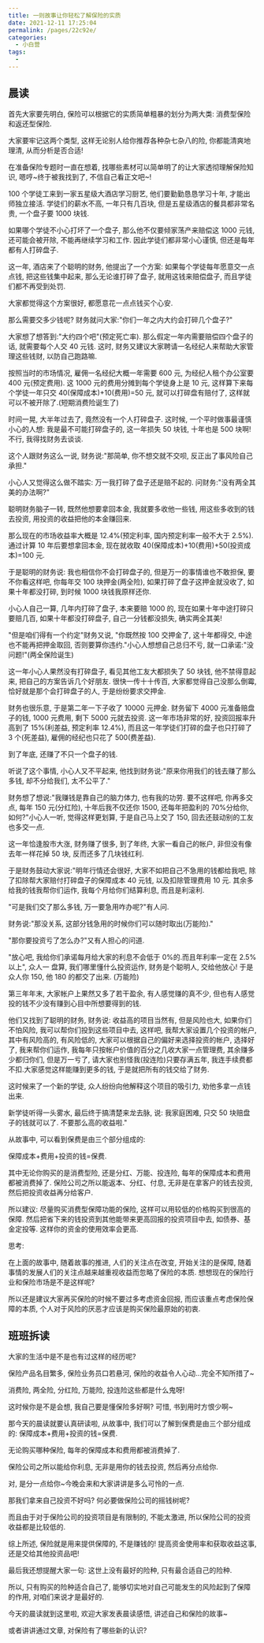 ```yaml
---
title: 一则故事让你轻松了解保险的实质
date: 2021-12-11 17:25:04
permalink: /pages/22c92e/
categories:
  - 小白营
tags:
  -
---
```


## 晨读

⾸先⼤家要先明⽩, 保险可以根据它的实质简单粗暴的划分为两⼤类: 消费型保险和返还型保险.

⼤家要牢记这两个类型, 这样⽆论别⼈给你推荐各种杂七杂⼋的险, 你都能清爽地理清, 从⽽分析是否合适!

在准备保险专题时⼀直在想着, 找哪些素材可以简单明了的让⼤家透彻理解保险知识, 嗯哼~终于被我找到了, 不信⾃⼰看正⽂吧~!

100 个学徒⼯来到⼀家五星级⼤酒店学习厨艺, 他们要勤勤恳恳学习⼗年, 才能出师独⽴接活. 学徒们的薪⽔不⾼, ⼀年只有⼏百块, 但是五星级酒店的餐具都⾮常名贵, ⼀个盘⼦要 1000 块钱.

如果哪个学徒不⼩⼼打坏了⼀个盘⼦, 那么他不仅要倾家荡产来赔偿这 1000 元钱, 还可能会被开除, 不能再继续学习和⼯作. 因此学徒们都⾮常⼩⼼谨慎, 但还是每年都有⼈打碎盘⼦.

这⼀年, 酒店来了个聪明的财务, 他提出了⼀个⽅案: 如果每个学徒每年愿意交⼀点点钱, 把这些钱集中起来, 那么⽆论谁打碎了盘⼦, 就⽤这钱来赔偿盘⼦, ⽽且学徒们都不再受到处罚.

⼤家都觉得这个⽅案很好, 都愿意花⼀点点钱买个⼼安.

那么需要交多少钱呢? 财务就问⼤家:"你们⼀年之内⼤约会打碎⼏个盘⼦?"

⼤家想了想答到:"⼤约四个吧"(预定死亡率). 那么假定⼀年内需要赔偿四个盘⼦的话, 就需要每个⼈交 40 元钱. 这时, 财务⼜建议⼤家聘请⼀名经纪⼈来帮助⼤家管理这些钱财, 以防⾃⼰跑路嘛.

按照当时的市场情况, 雇佣⼀名经纪⼤概⼀年需要 600 元, 为经纪⼈租个办公室要 400 元(预定费⽤). 这 1000 元的费⽤分摊到每个学徒身上是 10 元, 这样算下来每个学徒⼀年只交 40(保障成本)+10(费⽤)=50 元, 就可以打碎盘有赔付了, 这样就可以不被开除了.(短期消费险诞⽣了)

时间⼀晃, ⼤半年过去了, 竟然没有⼀个⼈打碎盘⼦. 这时候, ⼀个平时做事最谨慎⼩⼼的⼈想: 我是最不可能打碎盘⼦的, 这⼀年损失 50 块钱, ⼗年也是 500 块啊! 不⾏, 我得找财务去谈谈.

这个⼈跟财务这么⼀说, 财务说:"那简单, 你不想交就不交呗, 反正出了事⻛险⾃⼰承担."

⼩⼼⼈⼜觉得这么做不踏实: 万⼀我打碎了盘⼦还是赔不起的. 问财务:"没有两全其美的办法啊?"

聪明财务脑⼦⼀转, 既然他想要拿回本⾦, 我就要多收他⼀些钱, ⽤这些多收到的钱去投资, ⽤投资的收益把他的本⾦赚回来.

那么现在的市场收益率⼤概是 12.4%(预定利率, 国内预定利率⼀般不⼤于 2.5%). 通过计算 10 年后要想拿回本⾦, 现在就收取 40(保障成本)+10(费⽤)+50(投资成本)=100 元.

于是聪明的财务说: 我也相信你不会打碎盘⼦的, 但是万⼀的事情谁也不敢担保, 要不你看这样吧, 你每年交 100 块押⾦(两全险), 如果打碎了盘⼦这押⾦就没收了, 如果⼗年都没打碎, 到时候 1000 块钱我原样还你.

⼩⼼⼈⾃⼰⼀算, ⼏年内打碎了盘⼦, 本来要赔 1000 的, 现在如果⼗年中途打碎只要赔⼏百, 如果⼗年都没打碎盘⼦, ⾃⼰⼀分钱都没损失, 确实两全其美!

"但是咱们得有⼀个约定"财务⼜说, "你既然按 100 交押⾦了, 这⼗年都得交, 中途也不能再把押⾦取回, 否则要算你违约."⼩⼼⼈想想⾃⼰总归不亏, 就⼀⼝承诺:"没问题!"(两全保险诞⽣)

这⼀年⼩⼼⼈果然没有打碎盘⼦, 看⻅其他⼯友⼤都损失了 50 块钱, 他不禁得意起来, 把⾃⼰的⽅案告诉⼏个好朋友. 很快⼀传⼗⼗传百, ⼤家都觉得⾃⼰没那么倒霉, 恰好就是那个会打碎盘⼦的⼈, 于是纷纷要求交押⾦.

财务也很乐意, 于是第⼆年⼀下⼦收了 10000 元押⾦. 财务留下 4000 元准备赔盘⼦的钱, 1000 元费⽤, 剩下 5000 元就去投资. 这⼀年市场⾮常的好, 投资回报率升⾼到了 15%(利差益, 预定利率 12.4%), ⽽且这⼀年学徒们打碎的盘⼦也只打碎了 3 个(死差益), 雇佣的经纪也只花了 500(费差益).

到了年底, 还赚了不只⼀个盘⼦的钱.

听说了这个事情, ⼩⼼⼈⼜不平起来, 他找到财务说:"原来你⽤我们的钱去赚了那么多钱, 却不分给我们, 太不公平了."

财务想了想说:"我赚钱是靠⾃⼰的脑⼒体⼒, 也有我的功劳. 要不这样吧, 你再多交点, 每年 150 元(分红险), ⼗年后我不仅还你 1500, 还每年把盈利的 70%分给你, 如何?"⼩⼼⼈⼀听, 觉得这样更划算, 于是⾃⼰⻢上交了 150, 回去还⿎动别的⼯友也多交⼀点.

这⼀年恰逢股市⼤涨, 财务赚了很多, 到了年终, ⼤家⼀看⾃⼰的帐户, ⾮但没有像去年⼀样花掉 50 块, 反⽽还多了⼏块钱红利.

于是财务⿎动⼤家说:"明年⾏情还会很好, ⼤家不如把⾃⼰不急⽤的钱都给我吧, 除了扣除帮⼤家赔付打碎盘⼦的保障成本 40 元钱, 以及扣除管理费⽤ 10 元. 其余多给我的钱我帮你们运作, 我每个⽉给你们结算利息, ⽽且是利滚利.

"可是我们交了那么多钱, 万⼀要急⽤咋办呢?"有⼈问.

财务说:"那没关系, 这部分钱急⽤的时候你们可以随时取出(万能险)."

"那你要投资亏了怎么办?"⼜有⼈担⼼的问道.

"放⼼吧, 我给你们承诺每⽉给⼤家的利息不会低于 0%的.⽽且年利率⼀定在 2.5%以上", 众⼈⼀ 盘算, 我们哪⾥懂什么投资运作, 财务是个聪明⼈, 交给他放⼼! 于是众⼈你 150, 他 180 的都交了出来. (万能险)

第三年年末, ⼤家帐户上果然⼜多了若⼲盈余, 有⼈感觉赚的真不少, 但也有⼈感觉投的钱不少没有赚到⼼⽬中所想要得到的钱.

他们⼜找到了聪明的财务, 财务说: 收益⾼的项⽬当然有, 但是⻛险也⼤, 如果你们不怕⻛险, 我可以帮你们投到这些项⽬中去, 这样吧, 我帮⼤家设置⼏个投资的帐户, 其中有⻛险⾼的, 有⻛险低的, ⼤家可以根据⾃⼰的偏好来选择投资的帐户, 选择好了, 我来帮你们运作, 我每年只按帐户价值的百分之⼏收⼤家⼀点管理费, 其余赚多少都归你们, 但是万⼀亏了, 请⼤家也别怪我(投连险)只要存满五年, 我连⼿续费都不扣.⼤家感觉这样能赚到更多的钱, 于是就把所有的钱交给了财务.

这时候来了⼀个新的学徒, 众⼈纷纷向他解释这个项⽬的吸引⼒, 劝他多拿⼀点钱出来.

新学徒听得⼀头雾⽔, 最后终于搞清楚来⻰去脉, 说: 我家庭困难, 只交 50 块赔盘⼦的钱就可以了. 不要那么⾼的收益啦."

从故事中, 可以看到保费是由三个部分组成的:

保障成本+费⽤+投资的钱=保费.

其中⽆论你购买的是消费型险, 还是分红、万能、投连险, 每年的保障成本和费⽤都被消费掉了. 保险公司之所以能返本、分红、付息, ⽆⾮是在拿客户的钱去投资, 然后把投资收益再分给客户.

所以建议: 尽量购买消费型保障功能的保险, 这样可以⽤较低的价格购买到很⾼的保障. 然后把省下来的钱投资到其他能带来更⾼回报的投资项⽬中去, 如债券、基⾦定投等. 这样你的资⾦的使⽤效率会更⾼.

思考:

在上⾯的故事中, 随着故事的推进, ⼈们的关注点在改变, 开始关注的是保障, 随着事情的发展⼈们的关注点越来越重视收益⽽忽略了保险的本质. 想想现在的保险⾏业和保险市场是不是这样呢?

所以还是建议⼤家再买保险的时候不要过多考虑资⾦回报, ⽽应该重点考虑保险保障的本质, 个⼈对于⻛险的厌恶才应该是购买保险最原始的初衷.

## 班班拆读

大家的生活中是不是也有过这样的经历呢?

保险产品名目繁多, 保险业务员口若悬河, 保险的收益令人心动…完全不知所措了~

消费险, 两全险, 分红险, 万能险, 投连险这些都是什么鬼呀!

这时候你是不是会想, 我自己要是懂保险多好啊? 可惜, 书到用时方恨少啊~

那今天的晨读就要认真研读啦, 从故事中, 我们可以了解到保费是由三个部分组成的: 保障成本+费用+投资的钱=保费.

无论购买哪种保险, 每年的保障成本和费用都被消费掉了.

保险公司之所以能给你利息, 无非是用你的钱去投资, 然后再分点给你.

对, 是分一点给你~今晚会来和大家讲讲是多么可怜的一点.

那我们拿来自己投资不好吗? 何必要做保险公司的摇钱树呢?

而且由于对于保险公司的投资项目是有限制的, 不能太激进, 所以保险公司的投资收益都是比较低的.

综上所述, 保险就是用来提供保障的, 不是赚钱的! 提高资金使用率和获取收益这事, 还是交给其他投资品吧!

最后我还想提醒大家一句: 这世上没有最好的险种, 只有最合适自己的险种.

所以, 只有购买的险种适合自己了, 能够切实地对自己可能发生的风险起到了保障的作用, 对咱们来说才是最好的.

今天的晨读就到这里啦, 欢迎大家发表晨读感悟, 讲述自己和保险的故事~

或者讲讲通过文章, 对保险有了哪些新的认识?
